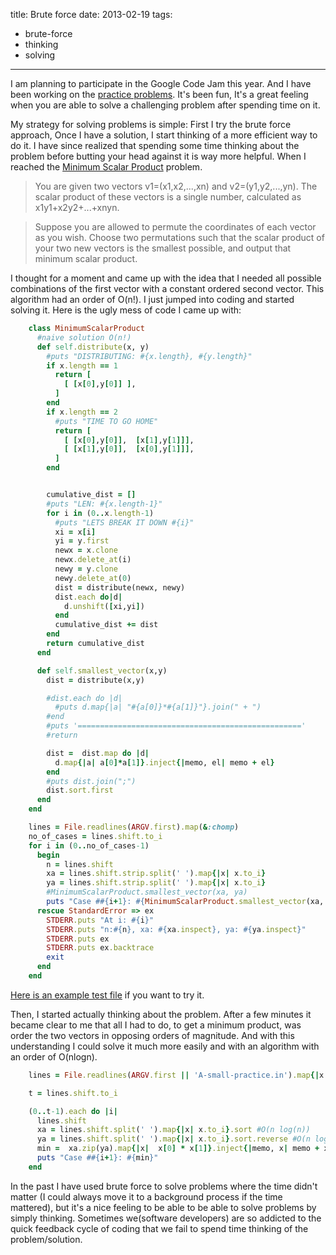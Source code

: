 title: Brute force
date: 2013-02-19
tags:
- brute-force
- thinking
- solving
---

I am planning to participate in the Google Code Jam this year.
And I have been working on the [practice problems](https://code.google.com/codejam/contests.html). 
It's been fun, It's a great feeling when you are able to solve a challenging
problem after spending time on it.

My strategy for solving problems is simple: First I try the brute force
approach, Once I have a solution, I start thinking of a more efficient way to do it. I have since realized that spending some time thinking  about the problem before butting your head against it is way more helpful. When I reached the [Minimum Scalar Product](https://code.google.com/codejam/contest/32016/dashboard) problem. 

> You are given two vectors v1=(x1,x2,...,xn) and v2=(y1,y2,...,yn). The 
> scalar product of these vectors is a single number, calculated as x1y1+x2y2+...+xnyn.

> Suppose you are allowed to permute the coordinates of each vector as you wish.
> Choose two permutations such that the scalar product of your two new vectors is 
> the smallest possible, and output that minimum scalar product.


I thought for a moment and came up with the idea that I needed all possible combinations
of the first vector with a constant ordered second vector. This algorithm had an order
of O(n!). I just jumped into coding and started solving it. Here is
the ugly mess of code I came up with: 

~~~ruby
    class MinimumScalarProduct
      #naive solution O(n!)
      def self.distribute(x, y)
        #puts "DISTRIBUTING: #{x.length}, #{y.length}"
        if x.length == 1
          return [
            [ [x[0],y[0]] ],
          ]
        end
        if x.length == 2
          #puts "TIME TO GO HOME"
          return [
            [ [x[0],y[0]],  [x[1],y[1]]],
            [ [x[1],y[0]],  [x[0],y[1]]],
          ]
        end


        cumulative_dist = []
        #puts "LEN: #{x.length-1}"
        for i in (0..x.length-1)
          #puts "LETS BREAK IT DOWN #{i}"
          xi = x[i]
          yi = y.first
          newx = x.clone
          newx.delete_at(i)
          newy = y.clone
          newy.delete_at(0)
          dist = distribute(newx, newy)
          dist.each do|d|
            d.unshift([xi,yi])
          end
          cumulative_dist += dist
        end
        return cumulative_dist
      end

      def self.smallest_vector(x,y)
        dist = distribute(x,y)

        #dist.each do |d|
          #puts d.map{|a| "#{a[0]}*#{a[1]}"}.join(" + ")
        #end
        #puts '=================================================='
        #return

        dist =  dist.map do |d|
          d.map{|a| a[0]*a[1]}.inject{|memo, el| memo + el}
        end
        #puts dist.join(";")
        dist.sort.first
      end
    end

    lines = File.readlines(ARGV.first).map(&:chomp)
    no_of_cases = lines.shift.to_i
    for i in (0..no_of_cases-1)
      begin
        n = lines.shift
        xa = lines.shift.strip.split(' ').map{|x| x.to_i} 
        ya = lines.shift.strip.split(' ').map{|x| x.to_i} 
        #MinimumScalarProduct.smallest_vector(xa, ya)
        puts "Case ##{i+1}: #{MinimumScalarProduct.smallest_vector(xa, ya)}"
      rescue StandardError => ex
        STDERR.puts "At i: #{i}"
        STDERR.puts "n:#{n}, xa: #{xa.inspect}, ya: #{ya.inspect}"
        STDERR.puts ex
        STDERR.puts ex.backtrace
        exit
      end
    end
~~~

[Here is an example test file](https://substancehq.s3.amazonaws.com/static_asset/512393734c01e92c45000b78/A-small-practice.in.txt) 
if you want to try it.

Then, I started actually thinking about the problem. After a few minutes it
became clear to me that all I had to do, to get a minimum product, was order the 
two vectors in opposing orders of magnitude. And with this
understanding I could solve it much more easily and with an algorithm with an order of O(nlogn).

~~~ruby
    lines = File.readlines(ARGV.first || 'A-small-practice.in').map{|x| x.chomp}

    t = lines.shift.to_i

    (0..t-1).each do |i|
      lines.shift
      xa = lines.shift.split(' ').map{|x| x.to_i}.sort #O(n log(n))
      ya = lines.shift.split(' ').map{|x| x.to_i}.sort.reverse #O(n log(n))
      min =  xa.zip(ya).map{|x|  x[0] * x[1]}.inject{|memo, x| memo + x} #O(n)
      puts "Case ##{i+1}: #{min}"
    end
~~~

In the past I have used brute force to solve problems where the time didn't
matter (I could always move it to a background process if the time mattered),
but it's a nice feeling to be able to be able to solve problems by simply
thinking. Sometimes we(software developers) are so addicted to the quick
feedback cycle of coding that we fail to spend time thinking of the problem/solution.
